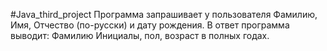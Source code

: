 #Java_third_project
Программа запрашивает у пользователя Фамилию, Имя, Отчество (по-русски) и дату рождения. В ответ программа выводит: Фамилию Инициалы, пол, возраст в полных годах.

